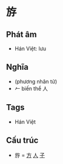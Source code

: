 # 斿

## Phát âm
* Hán Việt: lưu

## Nghĩa
* (phương nhân tử)
* 𠂉 biến thể 人

## Tags
* Hán Việt

## Cấu trúc
* 斿 = [方](方.md) [人](人.md) [子](子.md)

<script>window.HANZI_FIELD='斿';</script>